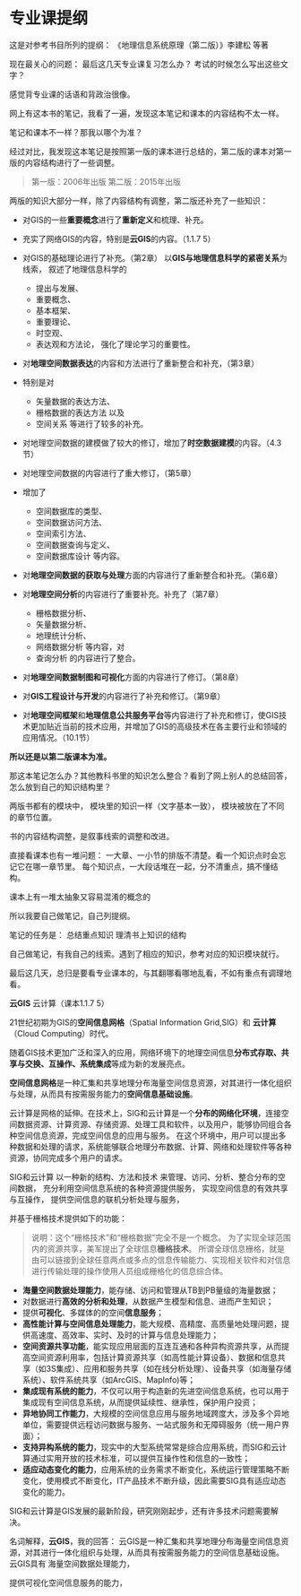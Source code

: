 # 专业课提纲

这是对参考书目所列的提纲：
《地理信息系统原理（第二版）》李建松 等著

现在最关心的问题：
最后这几天专业课复习怎么办？
考试的时候怎么写出这些文字？

感觉背专业课的话语和背政治很像。

网上有这本书的笔记，我看了一遍，发现这本笔记和课本的内容结构不太一样。

笔记和课本不一样？那我以哪个为准？

经过对比，我发现这本笔记是按照第一版的课本进行总结的，第二版的课本对第一版的内容结构进行了一些调整。

> 第一版：2006年出版
  第二版：2015年出版

两版的知识大部分一样，除了内容结构有调整，第二版还补充了一些知识：

- 对GIS的一些**重要概念**进行了**重新定义**和梳理、补充。

- 充实了网络GIS的内容，特别是**云GIS**的内容。（1.1.7 5）

- 对GIS的基础理论进行了补充。（第2章）
以**GIS与地理信息科学的紧密关系**为线索，
叙述了地理信息科学的
  - 提出与发展、
  - 重要概念、
  - 基本框架、
  - 重要理论、
  - 时空观、
  - 表达观和方法论， 
强化了理论学习的重要性。

- 对**地理空间数据表达**的内容和方法进行了重新整合和补充，（第3章）
- 特别是对
  - 矢量数据的表达方法、
  - 栅格数据的表达方法 以及
  - 空间关系 等进行了较多的补充。

- 对地理空间数据的建模做了较大的修订，增加了**时空数据建模**的内容。（4.3节）

- 对地理空间数据的内容进行了重大修订，（第5章）
- 增加了
  - 空间数据库的类型、
  - 空间数据访问方法、
  - 空间索引方法、
  - 空间数据查询与定义、
  - 空间数据库设计 等内容。

- 对**地理空间数据的获取与处理**方面的内容进行了重新整合和补充。（第6章）

- 对**地理空间分析**的内容进行了重要补充。补充了（第7章）
  - 栅格数据分析、
  - 矢量数据分析、
  - 地理统计分析、
  - 网络数据分析 等内容，对
  - 查询分析 的内容进行了整合。

- 对**地理空间数据制图和可视化**方面的内容进行了修订。（第8章）

- 对**GIS工程设计与开发**的内容进行了补充和修订。（第9章）

- 对**地理空间框架**和**地理信息公共服务平台**等内容进行了补充和修订，使GIS技术更加贴近当前的技术应用，并增加了GIS的高级技术在各主要行业和领域的应用情况。（10.1节）

**所以还是以第二版课本为准。**

那这本笔记怎么办？其他教科书里的知识怎么整合？看到了网上别人的总结回答，怎么放到自己的知识结构里？

两版书都有的模块中，
模块里的知识一样（文字基本一致），
模块被放在了不同的章节位置。

书的内容结构调整，是叙事线索的调整和改进。

直接看课本也有一堆问题：
一大章、一小节的排版不清楚。看一个知识点时会忘记它在哪一章节里。
每个知识点，一大段话堆在一起，分不清重点，搞不懂结构。

课本上有一堆太抽象又容易混淆的概念的

所以我要自己做笔记，自己列提纲。

笔记的任务是：
总结重点知识
理清书上知识的结构

自己做笔记，有我自己的线索。遇到了相应的知识，参考对应的知识模块就行。

最后这几天，总归是要看专业课本的，与其翻哪看哪地乱看，不如有重点有调理地看。


**云GIS**
云计算（课本1.1.7 5）

21世纪初期为GIS的**空间信息网格**（Spatial Information Grid,SIG）和
**云计算**（Cloud Computing）时代。

随着GIS技术更加广泛和深入的应用，网络环境下的地理空间信息**分布式存取、共享与交换、互操作、系统集成**等成为新的发展亮点。

**空间信息网格**是一种汇集和共享地理分布海量空间信息资源，对其进行一体化组织与处理，从而具有按需服务能力的**空间信息基础设施**。

云计算是网格的延伸。在技术上，SIG和云计算是一个**分布的网络化环境**，连接空间数据资源、计算资源、存储资源、处理工具和软件，以及用户，能够协同组合各种空间信息资源，完成空间信息的应用与服务。
在这个环境中，用户可以提出多种数据和处理的请求，系统能够联合地理分布数据、计算、网络和处理软件等各种资源，协同完成多个用户的请求。

SIG和云计算
以一种新的结构、方法和技术
来管理、访问、分析、整合分布的空间数据，
充分利用空间信息系统的各种资源提供服务，
实现空间信息的有效共享与互操作，
提供空间信息的联机分析处理与服务，

并基于栅格技术提供如下的功能：

> 说明：这个“栅格技术”和“栅格数据”完全不是一个概念。
> 为了实现全球范围内的资源共享，美军提出了全球信息**栅格技术**。
> 所谓全球信息栅格，就是由可以链接到全球任意两点或多点的信息传输能力、实现相关软件和对信息进行传输处理的操作使用人员组成栅格化的信息综合体。

- **海量空间数据处理能力**，能存储、访问和管理从TB到PB量级的海量数据；
- 对数据进行**高效的分析和处理**，从数据产生模型和信息、进而产生知识；
- 提供**可视化**、多媒体的的空间**信息服务**；
- **高性能计算与空间信息处理能力**，能大规模、高精度、高质量地处理问题，提供高速度、高效率、实时、及时的计算与信息处理能力；
- **空间资源共享功能**，能实现应用层面的互连互通和各种异构资源共享，从而提高空间资源利用率，包括计算资源共享（如高性能计算设备）、数据和信息共享（如3S集成）、应用和服务共享（如在线分析处理）、设备共享（如海量存储系统）、软件系统共享（如ArcGIS、MapInfo)等；
- **集成现有系统的能力**，不仅可以用于构造新的先进空间信息系统，也可以用于集成现有空间信息系统，从而提供延续性、继承性，保护用户投资；
- **异地协同工作能力**，大规模的空间信息应用与服务地域跨度大，涉及多个异地单位，需要提供远程访问数据与服务、一站式服务和无障碍服务（统一用户界面）；
- **支持异构系统的能力**，现实中的大型系统常常是综合应用系统，而SIG和云计算通过实用开放的技术标准，可以提供互操作性和信息的一致性；
- **适应动态变化的能力**，应用系统的业务需求不断变化，系统运行管理策略不断变化，使用模式不断变化，IT产品技术不断升级，因此需要SIG具有适应动态变化的能力。

SIG和云计算是GIS发展的最新阶段，研究刚刚起步，还有许多技术问题需要解决。


名词解释，**云GIS**，我的回答：
云GIS是一种汇集和共享地理分布海量空间信息资源，对其进行一体化组织与处理，从而具有按需服务能力的空间信息基础设施。
云GIS具有
海量空间数据处理能力，

提供可视化空间信息服务的能力，




<!--stackedit_data:
eyJoaXN0b3J5IjpbLTEzMjI3MTc1MDMsMTQ0NDMwNDM3MV19
-->